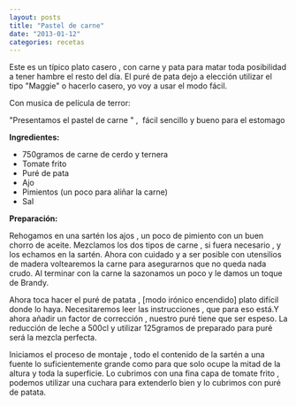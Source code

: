 ```yaml
---
layout: posts
title: "Pastel de carne"
date: "2013-01-12"
categories: recetas
---
```


Este es un típico plato casero , con carne y pata para matar toda posibilidad a tener hambre el resto del día. El puré de pata dejo a elección utilizar el tipo "Maggie" o hacerlo casero, yo voy a usar el modo fácil.

Con musica de película de terror:

"Presentamos el pastel de carne " ,  fácil sencillo y bueno para el estomago

**Ingredientes:**

- 750gramos de carne de cerdo y ternera
- Tomate frito
- Puré de pata
- Ajo
- Pimientos (un poco para aliñar la carne)
- Sal

**Preparación:**

Rehogamos en una sartén los ajos , un poco de pimiento con un buen chorro de aceite. Mezclamos los dos tipos de carne , si fuera necesario , y los echamos en la sartén. Ahora con cuidado y a ser posible con utensilios de madera voltearemos la carne para asegurarnos que no queda nada crudo. Al terminar con la carne la sazonamos un poco y le damos un toque de Brandy.

Ahora toca hacer el puré de patata , \[modo irónico encendido\] plato difícil donde lo haya. Necesitaremos leer las instrucciones , que para eso está.Y ahora añadir un factor de corrección , nuestro puré tiene que ser espeso. La reducción de leche a 500cl y utilizar 125gramos de preparado para puré será la mezcla perfecta.

Iniciamos el proceso de montaje , todo el contenido de la sartén a una fuente lo suficientemente grande como para que solo ocupe la mitad de la altura y toda la superficie. Lo cubrimos con una fina capa de tomate frito , podemos utilizar una cuchara para extenderlo bien y lo cubrimos con puré de patata.
